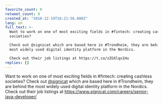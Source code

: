 ```yaml
---
favorite_count: 0
retweet_count: 0
created_at: "2018-12-19T16:21:56.000Z"
lang: en
full_text: >-
  Want to work on one of most exciting fields in #fintech: creating cashless
  societies? 

  Check out @signicat which are based here in #Trondheim, they are behind the
  most widely used digital identity platform in the Nordics.

  Check out their job listings at https://t.co/zZGXlqx1Hu
replies: []
---
```


Want to work on one of most exciting fields in #fintech: creating cashless
societies? Check out [@signicat](https://twitter.com/signicat) which are based
here in #Trondheim, they are behind the most widely used digital identity
platform in the Nordics. Check out their job listings at
<https://www.signicat.com/careers/senior-java-developer/>
